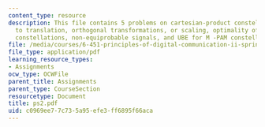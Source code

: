 ```yaml
---
content_type: resource
description: This file contains 5 problems on cartesian-product constellations, invariance
  to translation, orthogonal transformations, or scaling, optimality of zero-mean
  constellations, non-equiprobable signals, and UBE for M -PAM constellations.
file: /media/courses/6-451-principles-of-digital-communication-ii-spring-2005/c0969ee77c735a95efe3ff6895f66aca_ps2.pdf
file_type: application/pdf
learning_resource_types:
- Assignments
ocw_type: OCWFile
parent_title: Assignments
parent_type: CourseSection
resourcetype: Document
title: ps2.pdf
uid: c0969ee7-7c73-5a95-efe3-ff6895f66aca
---
```

